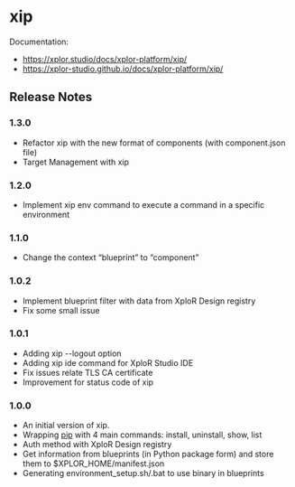 # xip

Documentation: 
- https://xplor.studio/docs/xplor-platform/xip/
- https://xplor-studio.github.io/docs/xplor-platform/xip/

## Release Notes

### 1.3.0
- Refactor xip with the new format of components (with component.json file)
- Target Management with xip

### 1.2.0
- Implement xip env command to execute a command in a specific environment

### 1.1.0
- Change the context “blueprint” to “component”

### 1.0.2
- Implement blueprint filter with data from XploR Design registry
- Fix some small issue

### 1.0.1
- Adding xip --logout option
- Adding xip ide command for XploR Studio IDE 
- Fix issues relate TLS CA certificate
- Improvement for status code of xip

### 1.0.0
- An initial version of xip.
- Wrapping [pip](https://github.com/pypa/pip) with 4 main commands: install, uninstall, show, list
- Auth method with XploR Design registry
- Get information from blueprints (in Python package form) and store them to $XPLOR_HOME/manifest.json
- Generating environment_setup.sh/.bat to use binary in blueprints